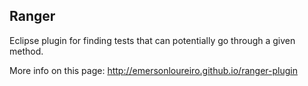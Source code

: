 ## Ranger

Eclipse plugin for finding tests that can potentially go through a given method.

More info on this page:  http://emersonloureiro.github.io/ranger-plugin
